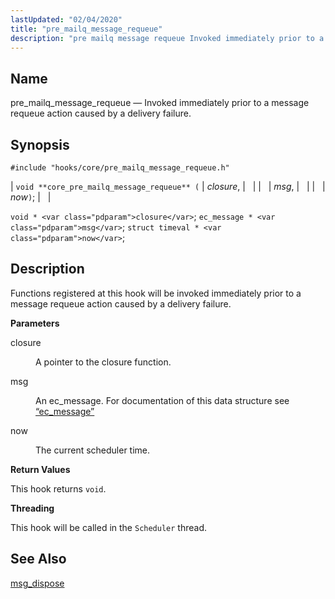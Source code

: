 ```yaml
---
lastUpdated: "02/04/2020"
title: "pre_mailq_message_requeue"
description: "pre mailq message requeue Invoked immediately prior to a message requeue action caused by a delivery failure void core pre mailq message requeue closure msg now void closure ec message msg struct timeval now Functions registered at this hook will be invoked immediately prior to a message requeue action caused..."
---
```


<a name="hooks.core.pre_mailq_message_requeue"></a> 
## Name

pre_mailq_message_requeue — Invoked immediately prior to a message requeue action caused by a delivery failure.

## Synopsis

`#include "hooks/core/pre_mailq_message_requeue.h"`

| `void **core_pre_mailq_message_requeue** (` | <var class="pdparam">closure</var>, |   |
|   | <var class="pdparam">msg</var>, |   |
|   | <var class="pdparam">now</var>`)`; |   |

`void * <var class="pdparam">closure</var>`;
`ec_message * <var class="pdparam">msg</var>`;
`struct timeval * <var class="pdparam">now</var>`;<a name="idp29674096"></a> 
## Description

Functions registered at this hook will be invoked immediately prior to a message requeue action caused by a delivery failure.

**<a name="idp29675408"></a> Parameters**

<dl class="variablelist">

<dt>closure</dt>

<dd>

A pointer to the closure function.

</dd>

<dt>msg</dt>

<dd>

An ec_message. For documentation of this data structure see [“ec_message”](/momentum/3/3-api/structs-ec-message)

</dd>

<dt>now</dt>

<dd>

The current scheduler time.

</dd>

</dl>

**<a name="idp29682336"></a> Return Values**

This hook returns `void`.

**<a name="idp29683696"></a> Threading**

This hook will be called in the `Scheduler` thread.

<a name="idp29685216"></a> 
## See Also

[msg_dispose](/momentum/3/3-api/hooks-generic-delivery-msg-dispose)